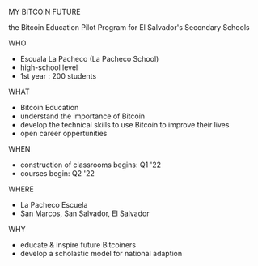 MY BITCOIN FUTURE

the Bitcoin Education Pilot Program for El Salvador's Secondary Schools

WHO
- Escuala La Pacheco  (La Pacheco School) 
- high-school level
- 1st year : 200 students

WHAT
- Bitcoin Education
- understand the importance of Bitcoin
- develop the technical skills to use Bitcoin to improve their lives 
- open career oppertunities

WHEN 
- construction of classrooms begins: Q1 '22
- courses begin: Q2 '22

WHERE
- La Pacheco Escuela
- San Marcos, San Salvador, El Salvador

WHY
- educate & inspire future Bitcoiners
- develop a scholastic model for national adaption
